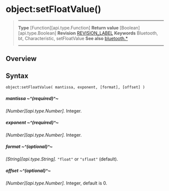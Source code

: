 # object:setFloatValue()

> --------------------- ------------------------------------------------------------------------------------------
> __Type__              [Function][api.type.Function]
> __Return value__      [Boolean][api.type.Boolean]
> __Revision__          [REVISION_LABEL](REVISION_URL)
> __Keywords__          Bluetooth, bt, Characteristic, setFloatValue
> __See also__          [bluetooth.*](/plugin.bluetooth.md)
> --------------------- ------------------------------------------------------------------------------------------

## Overview

## Syntax

	object:setFloatValue( mantissa, exponent, [format], [offset] )

##### mantissa ~^(required)^~
_[Number][api.type.Number]._ Integer.

##### exponent ~^(required)^~
_[Number][api.type.Number]._ Integer.

##### format ~^(optional)^~
_[String][api.type.String]._ `"float"` or `"sfloat"` (default).

##### offset ~^(optional)^~
_[Number][api.type.Number]._ Integer, default is 0.